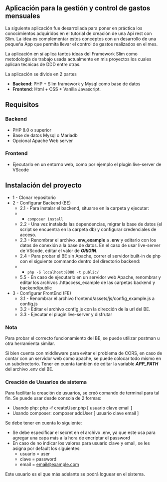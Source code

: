 ## Aplicación para la gestión y control de gastos mensuales

La siguiente aplicación fue desarrollada para poner en práctica los conocimientos adquiridos en el tutorial de creación 
de una Api rest con Slim. La idea es complementar estos conceptos con un desarrollo de una pequeña App que permita llevar 
el control de gastos realizados en el mes. 

La aplicación en sí aplica tantos ideas del Framework Slim como metodología de trabajo usada actualmente en mis proyectos 
los cuales aplican técnicas de DDD entre otras. 

La aplicación se divide en 2 partes

- **Backend**: PHP + Slim framework y Mysql como base de datos
- **Frontend**: Html + CSS + Vanilla Javascript.

## Requisitos

### Backend
- PHP 8.0 o superior
- Base de datos Mysql o Mariadb
- Opcional Apache Web server

### Frontend
- Ejecutarlo en un entorno web, como por ejemplo el plugin live-server de VScode

## Instalación del proyecto

- 1 - Clonar repositorio
- 2 - Configurar Backend (BE)
    - 2.1 - Para instalar el backend, situarse en la carpeta y ejecutar: 
    - - ```composer install```
    - 2.2 - Una vez instalada las dependencias, migrar la base de datos (el script se encuentra en la carpeta db) y configurar
credenciales de acceso. 
    - 2.3 - Renombrar el archivo **.env_example** a **.env** y editarlo con los datos de conexión a la base de datos. En el caso de usar live-server de VScode, editar el valor de ***ORIGIN***.
    - 2.4 - Para probar el BE sin Apache, correr el servidor built-in de php con el siguiente commando dentro del directorio backend: 
    - - ```php -S localhost:8080 -t public/```
    - 5.5 - En caso de ejecutarlo en un servidor web Apache, renombrar y editar los archivos .httaccess_example de las carpetas backend y backend/public
- 3 - Configurar FrontEnd (FE)
  - 3.1 - Renombrar el archivo frontend/assets/js/config_example.js a config.js
  - 3.2 - Editar el archivo config.js con la dirección de la url del BE.
  - 3.3 - Ejecutar el plugin live-server y disfrutar

### Nota

Para probar el correcto funcionamiento del BE, se puede utilizar postman u otra herramienta similar.

Si bien cuenta con middleware para evitar el problema de CORS, en caso de contar con un servidor web como apache, se puede 
colocar todo mismo en un subdirectorio. Tener en cuenta también de editar la variable ***APP_PATH*** del archivo .env del BE.

### Creación de Usuarios de sistema

Para facilitar la creación de usuarios, se creó comando de terminal para tal fin. Se puede usar desde consola de 2 formas:

- Usando php: php -f createUser.php [ usuario  clave email ]
- Usando composer: composer addUser [ usuario  clave email ]

Se debe tener en cuenta lo siguiente: 
- Se debe especificar el secret en el archivo .env, ya que este usa para agregar una capa más a la hora de encriptar el password
- En caso de no indicar los valores para usuario clave y email, se les asigna por default los siguientes:
  - usuario = user
  - clave = password
  - email = email@example.com

Este usuario es el que más adelante se podrá loguear en el sistema.
